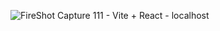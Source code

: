 ![FireShot Capture 111 - Vite + React - localhost](https://github.com/user-attachments/assets/c8423bea-3b06-4fbb-9e43-332f7b3b9f4c)
